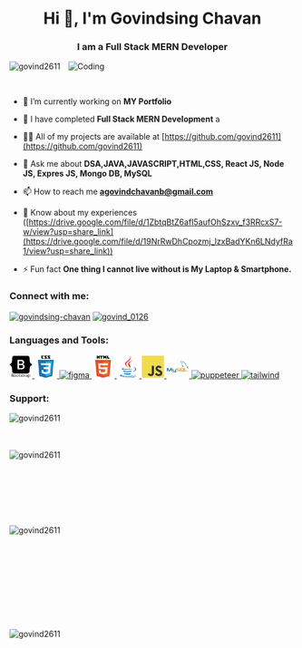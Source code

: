 
<h1 align="center">Hi 👋, I'm Govindsing Chavan</h1>
<h3 align="center">I am a Full Stack MERN Developer</h3>
<img align="right" alt="Coding" width="400" src="https://media.tenor.com/rePDfDWO3XoAAAAd/hacking.gif">
<p align="left"> <img src="https://komarev.com/ghpvc/?username=govind2611&label=Profile%20views&color=0e75b6&style=flat" alt="govind2611" /> </p>

<p align="left"> <a href="https://twitter.com/" target="blank"><img src="https://img.shields.io/twitter/follow/?logo=twitter&style=for-the-badge" alt="" /></a> </p>

- 🔭 I’m currently working on **MY Portfolio**

- 🌱 I have completed **Full Stack MERN Development** a

- 👨‍💻 All of my projects are available at [https://github.com/govind2611](https://github.com/govind2611)

- 💬 Ask me about **DSA,JAVA,JAVASCRIPT,HTML,CSS, React JS, Node JS, Expres JS, Mongo DB, MySQL**

- 📫 How to reach me **agovindchavanb@gmail.com**

- 📄 Know about my experiences ([https://drive.google.com/file/d/1ZbtqBtZ6afI5aufOhSzxv_f3RRcxS7-w/view?usp=share_link](https://drive.google.com/file/d/19NrRwDhCpozmj_lzxBadYKn6LNdyfRa1/view?usp=share_link))

- ⚡ Fun fact **One thing I cannot live without is My Laptop & Smartphone.**

<h3 align="left">Connect with me:</h3>
<p align="left">
<a href="https://linkedin.com/in/govindsing-chavan" target="blank"><img align="center" src="https://raw.githubusercontent.com/rahuldkjain/github-profile-readme-generator/master/src/images/icons/Social/linked-in-alt.svg" alt="govindsing-chavan" height="30" width="40" /></a>
<a href="https://instagram.com/govind_0126" target="blank"><img align="center" src="https://raw.githubusercontent.com/rahuldkjain/github-profile-readme-generator/master/src/images/icons/Social/instagram.svg" alt="govind_0126" height="30" width="40" /></a>
</p>

<h3 align="left">Languages and Tools:</h3>
<p align="left"> <a href="https://getbootstrap.com" target="_blank" rel="noreferrer"> <img src="https://raw.githubusercontent.com/devicons/devicon/master/icons/bootstrap/bootstrap-plain-wordmark.svg" alt="bootstrap" width="40" height="40"/> </a> <a href="https://www.w3schools.com/css/" target="_blank" rel="noreferrer"> <img src="https://raw.githubusercontent.com/devicons/devicon/master/icons/css3/css3-original-wordmark.svg" alt="css3" width="40" height="40"/> </a> <a href="https://www.figma.com/" target="_blank" rel="noreferrer"> <img src="https://www.vectorlogo.zone/logos/figma/figma-icon.svg" alt="figma" width="40" height="40"/> </a> <a href="https://www.w3.org/html/" target="_blank" rel="noreferrer"> <img src="https://raw.githubusercontent.com/devicons/devicon/master/icons/html5/html5-original-wordmark.svg" alt="html5" width="40" height="40"/> </a> <a href="https://www.java.com" target="_blank" rel="noreferrer"> <img src="https://raw.githubusercontent.com/devicons/devicon/master/icons/java/java-original.svg" alt="java" width="40" height="40"/> </a> <a href="https://developer.mozilla.org/en-US/docs/Web/JavaScript" target="_blank" rel="noreferrer"> <img src="https://raw.githubusercontent.com/devicons/devicon/master/icons/javascript/javascript-original.svg" alt="javascript" width="40" height="40"/> </a> <a href="https://www.mysql.com/" target="_blank" rel="noreferrer"> <img src="https://raw.githubusercontent.com/devicons/devicon/master/icons/mysql/mysql-original-wordmark.svg" alt="mysql" width="40" height="40"/> </a> <a href="https://github.com/puppeteer/puppeteer" target="_blank" rel="noreferrer"> <img src="https://www.vectorlogo.zone/logos/pptrdev/pptrdev-official.svg" alt="puppeteer" width="40" height="40"/> </a> <a href="https://tailwindcss.com/" target="_blank" rel="noreferrer"> <img src="https://www.vectorlogo.zone/logos/tailwindcss/tailwindcss-icon.svg" alt="tailwind" width="40" height="40"/> </a> </p>

<h3 align="left">Support:</h3>
<p><a href="https://www.buymeacoffee.com/govind2611"> <img align="left" src="https://cdn.buymeacoffee.com/buttons/v2/default-yellow.png" height="50" width="210" alt="govind2611" /></a></p><br><br><br>

<p><img align="left" src="https://github-readme-stats.vercel.app/api/top-langs?username=govind2611&show_icons=true&locale=en&layout=compact" alt="govind2611" /></p>
<br><br><br><br><br><br><br>
<p>&nbsp;<img align="left" src="https://github-readme-stats.vercel.app/api?username=govind2611&show_icons=true&locale=en" alt="govind2611" /></p>
<br><br><br><br><br><br><br><br>
<p><img align="center" src="https://github-readme-streak-stats.herokuapp.com/?user=govind2611&" alt="govind2611" /></p>
